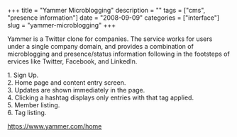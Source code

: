 +++
title = "Yammer Microblogging"
description = ""
tags = ["cms", "presence information"]
date = "2008-09-09"
categories = ["interface"]
slug = "yammer-microblogging"
+++


<p>Yammer is a Twitter clone for companies. The service works for users under a single company domain, and provides a combination of microblogging and presence/status information following in the footsteps of ervices like Twitter, Facebook, and LinkedIn.</p>
<div id="screens-full" class="clear"><div class="caption">1. Sign Up.</div><div class="fullimg clear"><a href="http://media.konigi.com/interface/yammer-1.png" class="group" rel="group" title="1. Sign Up."><img src="http://media.konigi.com/interface/yammer-1.png" alt="" class="img-responsive"></a></div></div><div id="screens-full" class="clear"><div class="caption">2. Home page and content entry screen.</div><div class="fullimg clear"><a href="http://media.konigi.com/interface/yammer-2.png" class="group" rel="group" title="2. Home page and content entry screen."><img src="http://media.konigi.com/interface/yammer-2.png" alt="" class="img-responsive"></a></div></div><div id="screens-full" class="clear"><div class="caption">3. Updates are shown immediately in the page.</div><div class="fullimg clear"><a href="http://media.konigi.com/interface/yammer-3.png" class="group" rel="group" title="3. Updates are shown immediately in the page."><img src="http://media.konigi.com/interface/yammer-3.png" alt="" class="img-responsive"></a></div></div><div id="screens-full" class="clear"><div class="caption">4. Clicking a hashtag displays only entries with that tag applied.</div><div class="fullimg clear"><a href="http://media.konigi.com/interface/yammer-4.png" class="group" rel="group" title="4. Clicking a hashtag displays only entries with that tag applied."><img src="http://media.konigi.com/interface/yammer-4.png" alt="" class="img-responsive"></a></div></div><div id="screens-full" class="clear"><div class="caption">5. Member listing.</div><div class="fullimg clear"><a href="http://media.konigi.com/interface/yammer-5.png" class="group" rel="group" title="5. Member listing."><img src="http://media.konigi.com/interface/yammer-5.png" alt="" class="img-responsive"></a></div></div><div id="screens-full" class="clear"><div class="caption">6. Tag listing.</div><div class="fullimg clear"><a href="http://media.konigi.com/interface/yammer-6.png" class="group" rel="group" title="6. Tag listing."><img src="http://media.konigi.com/interface/yammer-6.png" alt="" class="img-responsive"></a></div></div>        
<p><a href="https://www.yammer.com/home">https://www.yammer.com/home</a></p>

